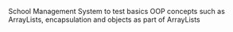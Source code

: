 School Management System to test basics OOP concepts such as ArrayLists, encapsulation and objects as part of ArrayLists
